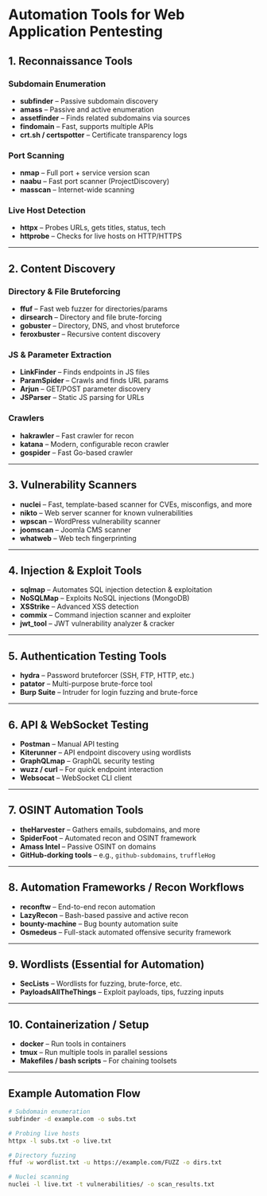# Automation Tools for Web Application Pentesting

## 1. Reconnaissance Tools

### Subdomain Enumeration
- **subfinder** – Passive subdomain discovery
- **amass** – Passive and active enumeration
- **assetfinder** – Finds related subdomains via sources
- **findomain** – Fast, supports multiple APIs
- **crt.sh / certspotter** – Certificate transparency logs

### Port Scanning
- **nmap** – Full port + service version scan
- **naabu** – Fast port scanner (ProjectDiscovery)
- **masscan** – Internet-wide scanning

### Live Host Detection
- **httpx** – Probes URLs, gets titles, status, tech
- **httprobe** – Checks for live hosts on HTTP/HTTPS

---

## 2. Content Discovery

### Directory & File Bruteforcing
- **ffuf** – Fast web fuzzer for directories/params
- **dirsearch** – Directory and file brute-forcing
- **gobuster** – Directory, DNS, and vhost bruteforce
- **feroxbuster** – Recursive content discovery

### JS & Parameter Extraction
- **LinkFinder** – Finds endpoints in JS files
- **ParamSpider** – Crawls and finds URL params
- **Arjun** – GET/POST parameter discovery
- **JSParser** – Static JS parsing for URLs

### Crawlers
- **hakrawler** – Fast crawler for recon
- **katana** – Modern, configurable recon crawler
- **gospider** – Fast Go-based crawler

---

## 3. Vulnerability Scanners

- **nuclei** – Fast, template-based scanner for CVEs, misconfigs, and more
- **nikto** – Web server scanner for known vulnerabilities
- **wpscan** – WordPress vulnerability scanner
- **joomscan** – Joomla CMS scanner
- **whatweb** – Web tech fingerprinting

---

## 4. Injection & Exploit Tools

- **sqlmap** – Automates SQL injection detection & exploitation
- **NoSQLMap** – Exploits NoSQL injections (MongoDB)
- **XSStrike** – Advanced XSS detection
- **commix** – Command injection scanner and exploiter
- **jwt_tool** – JWT vulnerability analyzer & cracker

---

## 5. Authentication Testing Tools

- **hydra** – Password bruteforcer (SSH, FTP, HTTP, etc.)
- **patator** – Multi-purpose brute-force tool
- **Burp Suite** – Intruder for login fuzzing and brute-force

---

## 6. API & WebSocket Testing

- **Postman** – Manual API testing
- **Kiterunner** – API endpoint discovery using wordlists
- **GraphQLmap** – GraphQL security testing
- **wuzz / curl** – For quick endpoint interaction
- **Websocat** – WebSocket CLI client

---

## 7. OSINT Automation Tools

- **theHarvester** – Gathers emails, subdomains, and more
- **SpiderFoot** – Automated recon and OSINT framework
- **Amass Intel** – Passive OSINT on domains
- **GitHub-dorking tools** – e.g., `github-subdomains`, `truffleHog`

---

## 8. Automation Frameworks / Recon Workflows

- **reconftw** – End-to-end recon automation
- **LazyRecon** – Bash-based passive and active recon
- **bounty-machine** – Bug bounty automation suite
- **Osmedeus** – Full-stack automated offensive security framework

---

## 9. Wordlists (Essential for Automation)

- **SecLists** – Wordlists for fuzzing, brute-force, etc.
- **PayloadsAllTheThings** – Exploit payloads, tips, fuzzing inputs

---

## 10. Containerization / Setup

- **docker** – Run tools in containers
- **tmux** – Run multiple tools in parallel sessions
- **Makefiles / bash scripts** – For chaining toolsets

---

## Example Automation Flow

```bash
# Subdomain enumeration
subfinder -d example.com -o subs.txt

# Probing live hosts
httpx -l subs.txt -o live.txt

# Directory fuzzing
ffuf -w wordlist.txt -u https://example.com/FUZZ -o dirs.txt

# Nuclei scanning
nuclei -l live.txt -t vulnerabilities/ -o scan_results.txt
